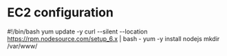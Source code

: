 


# EC2 configuration
#!/bin/bash
yum update -y
curl --silent --location https://rpm.nodesource.com/setup_6.x | bash -
yum -y install nodejs
mkdir /var/www/